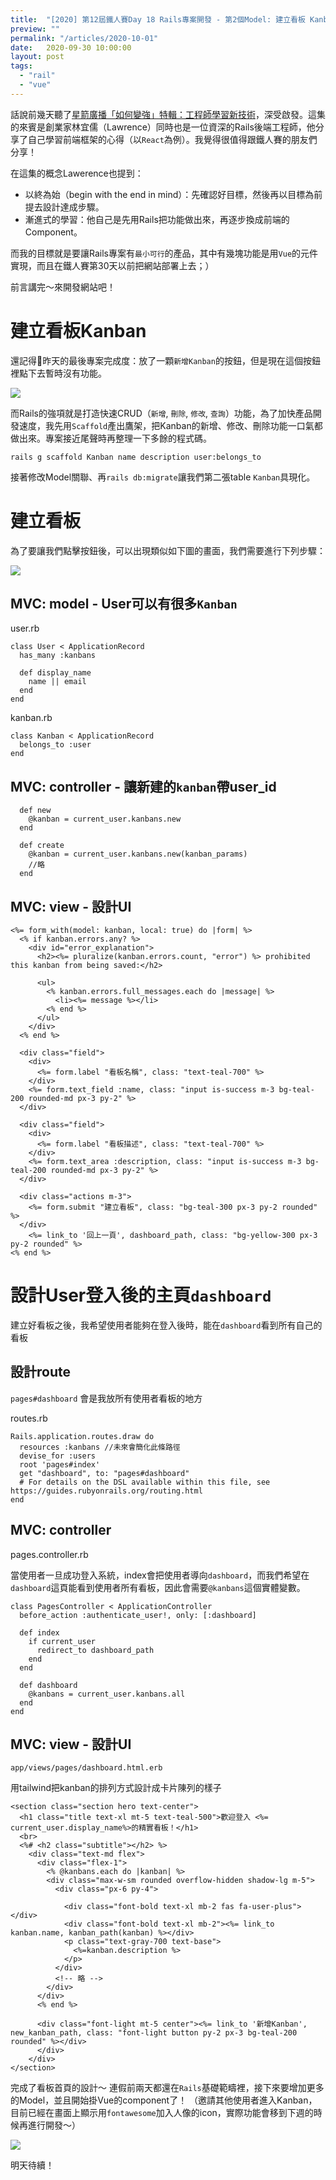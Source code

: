 ```yaml
---
title:  "[2020] 第12屆鐵人賽Day 18 Rails專案開發 - 第2個Model: 建立看板 Kanban"
preview: ""
permalink: "/articles/2020-10-01"
date:   2020-09-30 10:00:00
layout: post
tags: 
  - "rail"
  - "vue"    
---
```


話說前幾天聽了[星箭廣播「如何變強」特輯：工程師學習新技術](https://blog.starrocket.io/posts/star-rocket-podcast-ep44-lawrence-lin-talks-about-learning-a-new-technology-react/)，深受啟發。這集的來賓是創業家林宜儒（Lawrence）同時也是一位資深的Rails後端工程師，他分享了自己學習前端框架的心得（以`React`為例）。我覺得很值得跟鐵人賽的朋友們分享！

在這集的概念Lawerence也提到：
- 以終為始（begin with the end in mind）：先確認好目標，然後再以目標為前提去設計達成步驟。
- 漸進式的學習：他自己是先用Rails把功能做出來，再逐步換成前端的Component。

而我的目標就是要讓Rails專案有`最小可行`的產品，其中有幾塊功能是用`Vue`的元件實現，而且在鐵人賽第30天以前把網站部署上去；）

前言講完～來開發網站吧！

# 建立看板Kanban

還記得昨天的最後專案完成度：放了一顆`新增Kanban`的按鈕，但是現在這個按鈕裡點下去暫時沒有功能。  
  
![](https://i.imgur.com/ie0QMtM.png)  

而Rails的強項就是打造快速CRUD（`新增`, `刪除`, `修改`, `查詢`）功能，為了加快產品開發速度，我先用`Scaffold`產出鷹架，把Kanban的新增、修改、刪除功能一口氣都做出來。專案接近尾聲時再整理一下多餘的程式碼。


```
rails g scaffold Kanban name description user:belongs_to
```

接著修改Model關聯、再`rails db:migrate`讓我們第二張table `Kanban`具現化。


# 建立看板

為了要讓我們點擊按鈕後，可以出現類似如下圖的畫面，我們需要進行下列步驟：

![](https://i.imgur.com/9CuPVZw.png)

## MVC: model - User可以有很多`Kanban`

user.rb
```
class User < ApplicationRecord
  has_many :kanbans

  def display_name
    name || email
  end  
end
```

kanban.rb
```
class Kanban < ApplicationRecord
  belongs_to :user
end
```

## MVC: controller - 讓新建的`kanban`帶user_id
```
  def new
    @kanban = current_user.kanbans.new
  end

  def create
    @kanban = current_user.kanbans.new(kanban_params)
    //略
  end
```

## MVC: view - 設計UI

```
<%= form_with(model: kanban, local: true) do |form| %>
  <% if kanban.errors.any? %>
    <div id="error_explanation">
      <h2><%= pluralize(kanban.errors.count, "error") %> prohibited this kanban from being saved:</h2>

      <ul>
        <% kanban.errors.full_messages.each do |message| %>
          <li><%= message %></li>
        <% end %>
      </ul>
    </div>
  <% end %>

  <div class="field">
    <div>
      <%= form.label "看板名稱", class: "text-teal-700" %>
    </div>
    <%= form.text_field :name, class: "input is-success m-3 bg-teal-200 rounded-md px-3 py-2" %>
  </div>

  <div class="field">
    <div>
      <%= form.label "看板描述", class: "text-teal-700" %>
    </div>
    <%= form.text_area :description, class: "input is-success m-3 bg-teal-200 rounded-md px-3 py-2" %>
  </div>

  <div class="actions m-3">
    <%= form.submit "建立看板", class: "bg-teal-300 px-3 py-2 rounded" %>
  </div>
    <%= link_to '回上一頁', dashboard_path, class: "bg-yellow-300 px-3 py-2 rounded" %>
<% end %>

```

# 設計User登入後的主頁`dashboard`

建立好看板之後，我希望使用者能夠在登入後時，能在`dashboard`看到所有自己的看板

## 設計route

`pages#dashboard` 會是我放所有使用者看板的地方

routes.rb
```
Rails.application.routes.draw do
  resources :kanbans //未來會簡化此條路徑
  devise_for :users
  root 'pages#index'
  get "dashboard", to: "pages#dashboard"
  # For details on the DSL available within this file, see https://guides.rubyonrails.org/routing.html
end
```

## MVC: controller

pages.controller.rb

當使用者一旦成功登入系統，index會把使用者導向`dashboard`，而我們希望在`dashboard`這頁能看到使用者所有看板，因此會需要`@kanbans`這個實體變數。

```
class PagesController < ApplicationController
  before_action :authenticate_user!, only: [:dashboard]  

  def index
    if current_user
      redirect_to dashboard_path
    end    
  end

  def dashboard
    @kanbans = current_user.kanbans.all    
  end
end
```

## MVC: view - 設計UI

`app/views/pages/dashboard.html.erb`

用tailwind把kanban的排列方式設計成卡片陳列的樣子

```
<section class="section hero text-center">
  <h1 class="title text-xl mt-5 text-teal-500">歡迎登入 <%= current_user.display_name%>的精實看板！</h1>
  <br>
  <%# <h2 class="subtitle"></h2> %>
    <div class="text-md flex">
      <div class="flex-1">
        <% @kanbans.each do |kanban| %>
        <div class="max-w-sm rounded overflow-hidden shadow-lg m-5">
          <div class="px-6 py-4">
  
            <div class="font-bold text-xl mb-2 fas fa-user-plus"></div>
            <div class="font-bold text-xl mb-2"><%= link_to kanban.name, kanban_path(kanban) %></div>
            <p class="text-gray-700 text-base">
              <%=kanban.description %>
            </p>
          </div>
          <!-- 略 -->
        </div>
      </div>
      <% end %>

      <div class="font-light mt-5 center"><%= link_to '新增Kanban', new_kanban_path, class: "font-light button py-2 px-3 bg-teal-200 rounded" %></div>
      </div> 
    </div>
</section>

```

完成了看板首頁的設計～
連假前兩天都還在`Rails`基礎範疇裡，接下來要增加更多的Model，並且開始掛Vue的component了！
（邀請其他使用者進入Kanban，目前已經在畫面上顯示用`fontawesome`加入人像的icon，實際功能會移到下週的時候再進行開發～）  

![](https://i.imgur.com/z2srPz1.png)



明天待續！